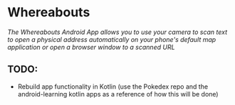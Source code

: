 # Whereabouts

_The Whereabouts Android App allows you to use your camera to scan text to open a physical address automatically on your phone's default map application or open a browser window to a scanned URL_

## TODO:
- Rebuild app functionality in Kotlin (use the Pokedex repo and the android-learning kotlin apps as a reference of how this will be done)